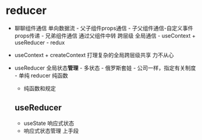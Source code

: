 # reducer

- 聊聊组件通信
      单向数据流 
      - 父子组件props通信
      - 子父组件通信-自定义事件props传递
      - 兄弟组件通信 通过父组件中转
      跨层级 全局通信
      - useContext + useReducer
      - redux 

 - useContext + createContext 打理复杂的全局跨层级共享
     力不从心
 - useReducer 全局状态**管理**
       - 多状态
       - 俄罗斯套娃
       - 公司一样，指定有关制度
       - 单纯 reducer 纯函数 
    - 纯函数和规定 

    ## useReducer
    - useState 响应式状态
    - 响应式状态管理
       上手段